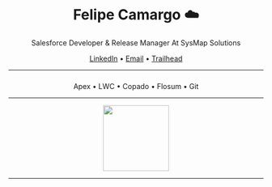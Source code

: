 <h1 align="center">Felipe Camargo ☁️</h1>

<p align="center">
  Salesforce Developer & Release Manager At SysMap Solutions<br>
  
</p>

<p align="center">
  <a href="https://www.linkedin.com/in/cmrgofe/">LinkedIn</a> • 
  <a href="mailto:cmrgofe@gmail.com">Email</a> • 
  <a href="https://www.salesforce.com/trailblazer/cmrgofe">Trailhead</a> 
</p>

---

### 
<p align="center">
Apex • LWC • Copado • Flosum • Git
</p>

---

<p align="center">
  <img src="https://github-readme-stats.vercel.app/api?username=camargofe&show_icons=false&hide_title=true&hide_border=true&theme=default" height="130">
</p>

---
